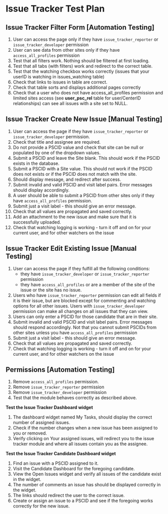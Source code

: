 # Issue Tracker Test Plan

## Issue Tracker Filter Form [Automation Testing]
1. User can access the page only if they have `issue_tracker_reporter` or `issue_tracker_developer` permission
2. User can see data from other sites only if they have `access_all_profiles` permission
3. Test that all filters work. Nothing should be filtered at first loading.
4. Test that all tabs (with filters) work and redirect to the correct table. 
5. Test that the watching checkbox works correctly (issues that your userID is watching in issues_watching table)
6. Check that links to issues in table are correct.
7. Check that table sorts and displays additional pages correctly 
8. Check that a user who does not have access_all_profiles permission and limited sites access (see __user_psc_rel__ table for user/CenterID relationships) can see all issues with a site set to NULL.

## Issue Tracker Create New Issue [Manual Testing]
1. User can access the page if they have `issue_tracker_reporter` or `issue_tracker_developer` permission.
2. Check that title and assignee are required. 
3. Do not provide a PSCID value and check that site can be null or populated by one of the dropdown values. 
4. Submit a PSCID and leave the Site blank. This should work if the PSCID exists in the database.
5. Submit a PSCID with a Site value. This should not work if the PSCID does not exists or if the PSCID does not match with the site.
6. Should display message, and redirect after success. 
7. Submit invalid and valid PSCID and visit label pairs. Error messages should display accordingly. 
8. A user should be able to submit a PSCID from other sites only if they have `access_all_profiles` permission. 
9. Submit just a visit label - this should give an error message.
10. Check that all values are propagated and saved correctly.
11. Add an attachment to the new issue and make sure that it is successfully uploaded.
12. Check that watching logging is working - turn it off and on for your current user, and for other watchers on the issue

## Issue Tracker Edit Existing Issue [Manual Testing]
1. User can access the page if they fulfill all the following conditions:
	* they have `issue_tracker_developer` or `issue_tracker_reporter` permission 
	* they have `access_all_profiles` or are a member of the site of the issue or the site has no issue.
2. Users who have `issue_tracker_reporter` permission can edit all fields if it is their issue, but are blocked except for commenting and watching options for all other issues. Users with `issue_tracker_developer` permission can make all changes on all issues that they can view. 
3. Users can only enter a PSCID for those candidate that are in their site.
4. Submit invalid and valid PSCID and visit label pairs. Error messages should respond accordingly. Not that you cannot submit PSCIDs from other sites unless you have `access_all_profiles` permission
5. Submit just a visit label - this should give an error message.
6. Check that all values are propagated and saved correctly.
7. Check that watching logging is working - turn it off and on for your current user, and for other watchers on the issue


## Permissions [Automation Testing]
1. Remove `access_all_profiles` permission.
2. Remove `issue_tracker_reporter` permission
3. Remove `issue_tracker_developer` permission
4. Test that the module behaves correctly as described above. 

**Test the Issue Tracker Dashboard widget**
1. The dashboard widget named My Tasks, should display the correct number of assigned issues.
2. Check if the number changes when a new issue has been assigned to you or removed.
3. Verify clicking on Your assigned issues, will redirect you to the issue tracker module and where all issues contain you as the assignee.

**Test the Issue Tracker Candidate Dashboard widget**
1. Find an issue with a PSCID assigned to it.
2. Visit the Candidate Dashboard for the foregoing candidate.
3. View the Open Issues widget and verify all issues of the candidate exist in the widget.
4. The number of comments an issue has should be displayed correctly in the widget.
5. The links should redirect the user to the correct issue.
6. Create or assign an issue to a PSCID and see if the foregoing works correctly for the new issue.
